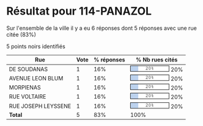 # Résultat pour 114-PANAZOL

Sur l'ensemble de la ville il y a eu 6 réponses dont 5 réponses avec une rue citée (83%)

5 points noirs identifiés

| Rue | Vote | % réponses | % Nb rues cités|
|-----|------|------------|----------------|
| DE SOUDANAS | 1 | 16% | <img src="../../img/bar_20.gif" />&nbsp;20%|
| AVENUE LEON BLUM | 1 | 16% | <img src="../../img/bar_20.gif" />&nbsp;20%|
| MORPIENAS | 1 | 16% | <img src="../../img/bar_20.gif" />&nbsp;20%|
| RUE VOLTAIRE | 1 | 16% | <img src="../../img/bar_20.gif" />&nbsp;20%|
| RUE JOSEPH LEYSSENE | 1 | 16% | <img src="../../img/bar_20.gif" />&nbsp;20%|
| **Total** | 5 | 83% | 100%|

